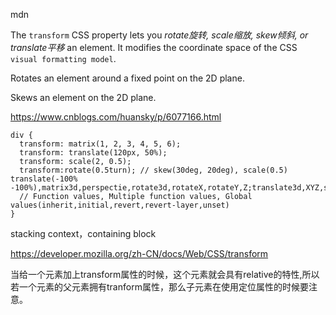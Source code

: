 mdn

The `transform` CSS property lets you *rotate旋转, scale缩放, skew倾斜, or translate平移* an element. It modifies the coordinate space of the CSS `visual formatting model`.

Rotates an element around a fixed point on the 2D plane.

Skews an element on the 2D plane.

https://www.cnblogs.com/huansky/p/6077166.html
```less
div {
  transform: matrix(1, 2, 3, 4, 5, 6);
  transform: translate(120px, 50%);
  transform: scale(2, 0.5);
  transform:rotate(0.5turn); // skew(30deg, 20deg), scale(0.5) translate(-100% -100%),matrix3d,perspectie,rotate3d,rotateX,rotateY,Z;translate3d,XYZ,scale3d,XYZ,skewXY;
  // Function values, Multiple function values, Global values(inherit,initial,revert,revert-layer,unset)
}
```
stacking context，containing block


https://developer.mozilla.org/zh-CN/docs/Web/CSS/transform

当给一个元素加上transform属性的时候，这个元素就会具有relative的特性,所以若一个元素的父元素拥有tranform属性，那么子元素在使用定位属性的时候要注意。


